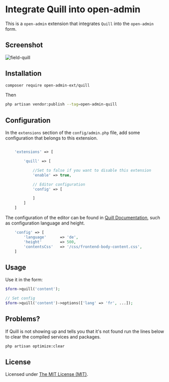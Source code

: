Integrate Quill into open-admin
======

This is a `open-admin` extension that integrates `Quill` into the `open-admin` form.

## Screenshot

![field-quill](https://user-images.githubusercontent.com/86517067/149800371-a99f23ba-c979-4122-bb7d-2cc32ecd0982.png)

## Installation

```bash
composer require open-admin-ext/quill
```

Then
```bash
php artisan vendor:publish --tag=open-admin-quill
```

## Configuration

In the `extensions` section of the `config/admin.php` file, add some configuration that belongs to this extension.
```php

    'extensions' => [

        'quill' => [

            //Set to false if you want to disable this extension
            'enable' => true,

            // Editor configuration
            'config' => [

            ]
        ]
    ]

```
The configuration of the editor can be found in [Quill Documentation](https://quilljs.com/docs/configuration/), such as configuration language and height.
```php
    'config' => [
        'language'      => 'de',
        'height'        => 500,
        'contentsCss'   => '/css/frontend-body-content.css',
    ]
```

## Usage

Use it in the form:
```php
$form->quill('content');

// Set config
$form->quill('content')->options(['lang' => 'fr', ...]);
```

Problems?
------------
If Quill is not showing up and tells you that it's not found run the lines below to clear the compiled services and packages.

```bash
php artisan optimize:clear
```

License
------------
Licensed under [The MIT License (MIT)](LICENSE).
